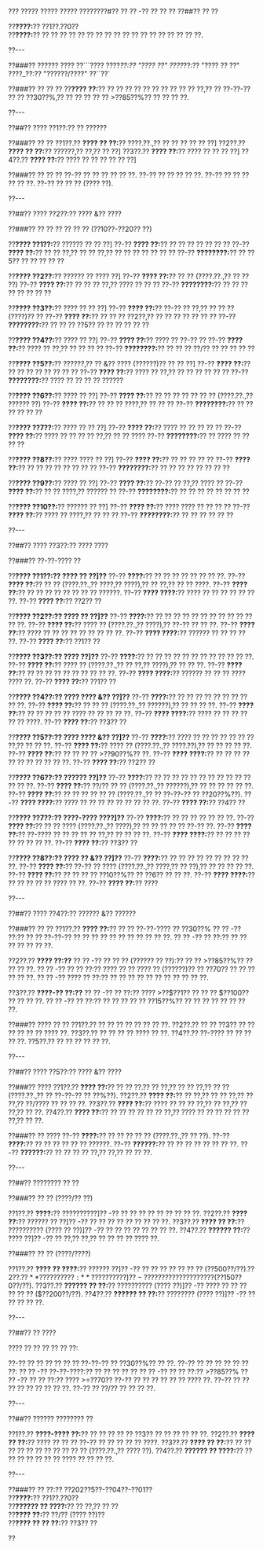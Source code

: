 ??? ????? ????? ????? ????????#?? ?? ?? -?? ?? ?? ??
??##?? ?? ??

??**????:**?? ??1??.??0??  
??**????:**?? ?? ?? ?? ?? ?? ?? ?? ?? ?? ?? ?? ?? ?? ?? ?? ?? ?? ??.

??---

??###?? ?????? ????
??```????
????_??:?? "???? ??"
????_??:?? "???? ?? ??"
????_??:?? "??????/????"
??``??`

??###?? ?? ?? ??
??**???? ??:**?? ?? ?? ?? ?? ?? ?? ?? ?? ?? ?? ??,?? ?? ??-??-?? ?? ?? ??30??%,?? ?? ?? ?? ?? ?? >??85??%?? ?? ?? ?? ??.

??---

??##?? ???? ??1??:?? ?? ??????

??###?? ?? ??
??1??.?? **???? ?? ??:**?? ????.??.,?? ?? ?? ?? ?? ?? ??]
??2??.?? **???? ?? ??:**?? ??????,?? ??,?? ?? ??]
??3??.?? **???? ??:**?? ???? ?? ?? ?? ??]
??4??.?? **???? ??:**?? ???? ?? ?? ?? ?? ?? ??]

??###?? ?? ?? ??
??-?? ?? ?? ?? ?? ?? ??.
??-?? ?? ?? ?? ?? ??.
??-?? ?? ?? ?? ?? ?? ??.
??-?? ?? ?? ?? (???? ??).

??---

??##?? ???? ??2??:?? ???? &?? ????

??###?? ?? ?? ?? ?? ?? ?? (??10??-??20?? ??)

??**???? ??1??:**?? ?????? ?? ?? ??]
??-?? **???? ??:**?? ?? ?? ?? ?? ?? ?? ??
??-?? **???? ??:**?? ?? ?? ??,?? ?? ?? ??,?? ?? ?? ?? ?? ?? ?? ??
??-?? **????????:**?? ?? ??5?? ?? ?? ?? ?? ??

??**???? ??2??:**?? ?????? ?? ???? ??]
??-?? **???? ??:**?? ?? ?? (????.??.,?? ?? ?? ??)
??-?? **???? ??:**?? ?? ?? ?? ??,?? ???? ?? ?? ??
??-?? **????????:**?? ?? ?? ?? ?? ?? ?? ?? ??

??**???? ??3??:**?? ???? ?? ?? ??]
??-?? **???? ??:**?? ??-?? ?? ??,?? ?? ?? ?? (????)?? ??
??-?? **???? ??:**?? ?? ?? ?? ??2??,?? ?? ?? ?? ?? ?? ?? ??
??-?? **????????:**?? ?? ?? ?? ??5?? ?? ?? ?? ?? ?? ??

??**???? ??4??:**?? ???? ?? ??]
??-?? **???? ??:**?? ???? ?? ??-?? ??
??-?? **???? ??:**?? ???? ?? ??,?? ?? ?? ?? ??
??-?? **????????:**?? ?? ?? ?? ??/?? ?? ?? ?? ?? ??

??**???? ??5??:**?? ??????,?? ?? &?? ???? (??????)?? ?? ?? ??]
??-?? **???? ??:**?? ?? ?? ?? ?? ?? ?? ?? ??
??-?? **???? ??:**?? ???? ?? ??,?? ?? ?? ?? ?? ?? ??
??-?? **????????:**?? ???? ?? ?? ?? ?? ??????

??**???? ??6??:**?? ???? ?? ??]
??-?? **???? ??:**?? ?? ?? ?? ?? ?? ?? ?? (????.??.,?? ?????? ??)
??-?? **???? ??:**?? ?? ?? ?? ????,?? ?? ?? ??
??-?? **????????:**?? ?? ?? ?? ?? ?? ??

??**???? ??7??:**?? ???? ?? ?? ??]
??-?? **???? ??:**?? ???? ?? ?? ?? ?? ??
??-?? **???? ??:**?? ???? ?? ?? ?? ?? ??,?? ?? ?? ????
??-?? **????????:**?? ?? ???? ?? ?? ?? ??

??**???? ??8??:**?? ???? ???? ?? ??]
??-?? **???? ??:**?? ?? ?? ?? ?? ??
??-?? **???? ??:**?? ?? ?? ?? ?? ?? ?? ?? ??
??-?? **????????:**?? ?? ?? ?? ?? ?? ?? ?? ??

??**???? ??9??:**?? ???? ?? ??]
??-?? **???? ??:**?? ??-?? ?? ??,?? ???? ??
??-?? **???? ??:**?? ?? ?? ????,?? ?????? ??
??-?? **????????:**?? ?? ?? ?? ?? ?? ?? ?? ??

??**???? ??10??:**?? ?????? ?? ??]
??-?? **???? ??:**?? ???? ???? ?? ?? ?? ??
??-?? **???? ??:**?? ???? ?? ????,?? ?? ?? ??
??-?? **????????:**?? ?? ?? ?? ?? ?? ??

??---

??##?? ???? ??3??:?? ???? ????

??###?? ??-??-???? ??

??**???? ??1??:?? ???? ?? ??]??**
??-?? **????:**?? ?? ?? ?? ?? ?? ?? ?? ??.
??-?? **???? ??:**?? ?? ?? (????.??.,?? ????,?? ????),?? ?? ??,?? ?? ?? ????.
??-?? **???? ??:**?? ?? ?? ?? ?? ?? ?? ?? ?? ??????.
??-?? **???? ????:**?? ???? ?? ?? ?? ?? ?? ?? ??.
??-?? **???? ??:**?? ??2?? ??

??**???? ??2??:?? ???? ?? ??]??**
??-?? **????:**?? ?? ?? ?? ?? ?? ?? ?? ?? ?? ?? ?? ?? ??.
??-?? **???? ??:**?? ???? ?? (????.??.,?? ????),?? ??-?? ?? ?? ??.
??-?? **???? ??:**?? ???? ?? ?? ?? ?? ?? ?? ?? ?? ??.
??-?? **???? ????:**?? ?????? ?? ?? ?? ?? ??.
??-?? **???? ??:**?? ??1?? ??

??**???? ??3??:?? ???? ??]??**
??-?? **????:**?? ?? ?? ?? ?? ?? ?? ?? ?? ?? ?? ?? ??.
??-?? **???? ??:**?? ???? ?? (????.??.,?? ?? ??,?? ????),?? ?? ?? ??.
??-?? **???? ??:**?? ?? ?? ?? ?? ?? ?? ?? ?? ?? ??.
??-?? **???? ????:**?? ?????? ?? ?? ?? ???? ???? ??.
??-?? **???? ??:**?? ??1?? ??

??**???? ??4??:?? ???? ???? &?? ??]??**
??-?? **????:**?? ?? ?? ?? ?? ?? ?? ?? ?? ?? ??.
??-?? **???? ??:**?? ?? ?? ?? (????.??.,?? ??????),?? ?? ?? ?? ??.
??-?? **???? ??:**?? ?? ?? ?? ?? ?? ???? ?? ?? ?? ?? ??.
??-?? **???? ????:**?? ???? ?? ?? ?? ?? ?? ?? ????.
??-?? **???? ??:**?? ??3?? ??

??**???? ??5??:?? ???? ???? &?? ??]??**
??-?? **????:**?? ???? ?? ?? ?? ?? ?? ?? ?? ??,?? ?? ?? ??.
??-?? **???? ??:**?? ???? ?? (????.??.,?? ????.??),?? ?? ?? ?? ?? ??.
??-?? **???? ??:**?? ?? ?? ?? ?? >??90??%?? ??.
??-?? **???? ????:**?? ?? ?? ?? ?? ?? ?? ?? ?? ?? ?? ??.
??-?? **???? ??:**?? ??2?? ??

??**???? ??6??:?? ?????? ??]??**
??-?? **????:**?? ?? ?? ?? ?? ?? ?? ?? ?? ?? ?? ?? ?? ?? ??.
??-?? **???? ??:**?? ??/?? ?? ?? (????.??.,?? ??????),?? ?? ?? ?? ?? ?? ??.
??-?? **???? ??:**?? ?? ?? ?? ?? ?? ?? (????.??.,?? ?? ??-??-?? ?? ??20??%??).
??-?? **???? ????:**?? ???? ?? ?? ?? ?? ?? ?? ?? ?? ??.
??-?? **???? ??:**?? ??4?? ??

??**???? ??7??:?? ????-???? ????]??**
??-?? **????:**?? ?? ?? ?? ?? ?? ?? ??.
??-?? **???? ??:**?? ?? ?? ???? (????.??.,?? ????),?? ?? ?? ?? ?? ?? ??-?? ??.
??-?? **???? ??:**?? ??-???? ?? ?? ?? ?? ?? ??,?? ?? ?? ?? ??.
??-?? **???? ????:**?? ?? ?? ?? ?? ?? ?? ?? ?? ??.
??-?? **???? ??:**?? ??3?? ??

??**???? ??8??:?? ???? ?? &?? ??]??**
??-?? **????:**?? ?? ?? ?? ?? ?? ?? ?? ?? ?? ??.
??-?? **???? ??:**?? ??-?? ?? ???? (????.??.,?? ????,?? ?? ??),?? ?? ?? ?? ?? ??.
??-?? **???? ??:**?? ?? ?? ?? ?? ??10??%?? ?? ??6?? ?? ?? ??.
??-?? **???? ????:**?? ?? ?? ?? ?? ?? ???? ?? ??.
??-?? **???? ??:**?? ????

??---

??##?? ???? ??4??:?? ?????? &?? ??????

??###?? ?? ??
??1??.?? **???? ??:**?? ?? ?? ??-??-???? ?? ??30??%
??  ?? -?? ??:?? ?? ?? ??-??-?? ?? ?? ?? ?? ?? ?? ?? ?? ?? ?? ??.
??  ?? -?? ?? ??:?? ?? ?? ?? ?? ?? ?? ??.

??2??.?? **???? ??:??**
??  ?? -?? ?? ?? ?? (?????? ?? ??):?? ?? ?? >??85??%?? ?? ?? ?? ??.
??  ?? -?? ?? ?? ??:?? ???? ?? ?? ???? ?? (??????)?? ?? ??70?? ?? ?? ?? ?? ?? ??.
??  ?? -?? ???? ?? ??:?? ?? ?? ?? ?? ?? ?? ?? ?? ?? ?? ??.

??3??.?? **????-?? ??:??**
??  ?? -?? ?? ??:?? ???? >??$??1?? ?? ?? ?? $??100?? ?? ?? ?? ??.
??  ?? -?? ?? ??:?? ?? ?? ?? ?? ?? ??15??%?? ?? ?? ?? ?? ?? ?? ?? ??.

??###?? ???? ?? ??
??1??.?? ?? ?? ?? ?? ?? ?? ?? ??.
??2??.?? ?? ?? ??3?? ?? ?? ?? ?? ?? ?? ???? ??.
??3??.?? ?? ?? ?? ?? ???? ?? ??.
??4??.?? ??-???? ?? ?? ?? ?? ??.
??5??.?? ?? ?? ?? ?? ?? ??.

??---

??##?? ???? ??5??:?? ???? &?? ????

??###?? ????
??1??.?? **???? ??:**?? ?? ?? ??.?? ?? ??,?? ?? ?? ??,?? ?? ?? (????.??.,?? ?? ??-??-?? ?? ??%??).
??2??.?? **???? ??:**?? ?? ??,?? ?? ?? ??,?? ?? ??,?? ??/???? ?? ?? ?? ??.
??3??.?? **???? ??:**?? ???? ?? ?? ?? ??,?? ?? ??,?? ?? ??,?? ?? ??.
??4??.?? **???? ??:**?? ?? ?? ?? ?? ?? ?? ??,?? ???? ?? ?? ?? ?? ?? ?? ??,?? ?? ??.

??###?? ?? ????
??-?? **????:**?? ?? ?? ?? ?? ?? (????.??.,?? ?? ??).
??-?? **????:**?? ?? ?? ?? ?? ?? ?? ??????.
??-?? **??????:**?? ?? ?? ?? ?? ?? ?? ?? ??.
??-?? **??????:**?? ?? ?? ?? ?? ??,?? ??,?? ?? ?? ??.

??---

??##?? ???????? ?? ??

??###?? ?? ?? (????/?? ??)

??1??.?? **????:**?? ??????????]?? -?? ?? ?? ?? ?? ?? ?? ?? ?? ??.
??2??.?? **???? ??:**?? ?????? ?? ??]?? -?? ?? ?? ?? ?? ?? ?? ?? ?? ??.
??3??.?? **???? ?? ??:**?? ?????????? (???? ?? ??)]?? -?? ?? ?? ?? ?? ?? ?? ?? ??.
??4??.?? **?????? ??:**?? ???? ??]?? -?? ?? ??,?? ??,?? ?? ?? ?? ?? ???? ??.

??###?? ?? ?? (????/????)

??1??.?? **???? ?? ????:**?? ?????? ??]?? -?? ?? ?? ?? ?? ?? ?? ?? ($??500??/??).
??2??.?? **?????? ?? ??:**?? ?????? ??]?? -?? ???? ?? ?? ?? ?? ?????? ($??150??0??/??).
??3??.?? **?????? ?? ??:**?? ?????????? (???? ??)]?? -?? ???? ?? ?? ?? ?? ?? ?? ($??200??/??).
??4??.?? **?????? ?? ??:**?? ???????? (???? ??)]?? -?? ?? ?? ?? ?? ??.

??---

??##?? ?? ????

???? ?? ?? ?? ?? ?? ??:

??-?? ?? ?? ?? ?? ?? ?? ??-??-?? ?? ??30??%?? ?? ??.
??-?? ?? ?? ?? ?? ?? ?? ??:
?? ?? -?? ??-??-????:?? ?? ?? ?? ?? ??
?? ?? -?? ?? ?? ??:?? >??85??%
?? ?? -?? ?? ?? ??:?? ???? >=??70??
??-?? ?? ?? ?? ?? ?? ?? ???? ??.
??-?? ?? ?? ?? ?? ?? ?? ?? ?? ??.
??-?? ?? ??/?? ?? ?? ?? ??.

??---

??##?? ?????? ???????? ??

??1??.?? **????-???? ??:**?? ?? ?? ?? ?? ?? ??3?? ?? ?? ?? ?? ?? ??.
??2??.?? **???? ?? ??:**?? ???? ?? ?? ?? ??-?? ?? ?? ?? ?? ?? ????.
??3??.?? **???? ?? ??:**?? ?? ?? ?? ?? ?? ?? ?? ?? ?? ?? ?? (????.??.,?? ???? ??).
??4??.?? **?????? ?? ????:**?? ?? ?? ?? ?? ?? ?? ?? ???? ?? ?? ?? ??.

??---

??###?? ?? ??:?? ??202??5??-??04??-??01??  
??**????:**?? ??1??.??0??  
??**?????? ?? ????:**?? ?? ??,?? ?? ??  
??**???? ??:**?? ??/?? (???? ??)??  
??**???? ?? ?? ??:**?? ??3?? ??

??
